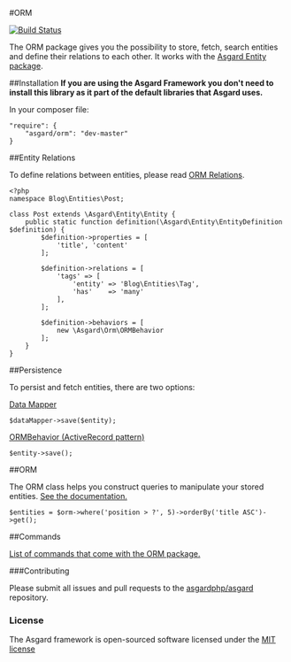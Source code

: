 #ORM

[![Build Status](https://travis-ci.org/asgardphp/orm.svg?branch=master)](https://travis-ci.org/asgardphp/orm)

The ORM package gives you the possibility to store, fetch, search entities and define their relations to each other. It works with the [Asgard Entity package](http://github.com/asgardphp/entity).

##Installation
**If you are using the Asgard Framework you don't need to install this library as it part of the default libraries that Asgard uses.**

In your composer file:

    "require": {
        "asgard/orm": "dev-master"
	}

##Entity Relations

To define relations between entities, please read [ORM Relations](http://asgardphp.com/docs/orm-relations).

	<?php
	namespace Blog\Entities\Post;

	class Post extends \Asgard\Entity\Entity {
		public static function definition(\Asgard\Entity\EntityDefinition $definition) {
			$definition->properties = [
				'title', 'content'
			];

			$definition->relations = [
				'tags' => [
					'entity' => 'Blog\Entities\Tag',
					'has'    => 'many'
				],
			];

			$definition->behaviors = [
				new \Asgard\Orm\ORMBehavior
			];
		}
	}

##Persistence

To persist and fetch entities, there are two options:

[Data Mapper](http://asgardphp.com/docs/datamapper)

	$dataMapper->save($entity);

[ORMBehavior (ActiveRecord pattern)](http://asgardphp.com/docs/ormbehavior)

	$entity->save();

##ORM

The ORM class helps you construct queries to manipulate your stored entities. [See the documentation.](http://asgardphp.com/docs/orm-orm)

	$entities = $orm->where('position > ?', 5)->orderBy('title ASC')->get();

##Commands

[List of commands that come with the ORM package.](http://asgardphp.com/docs/orm-commands)

###Contributing

Please submit all issues and pull requests to the [asgardphp/asgard](http://github.com/asgardphp/asgard) repository.

### License

The Asgard framework is open-sourced software licensed under the [MIT license](http://opensource.org/licenses/MIT)